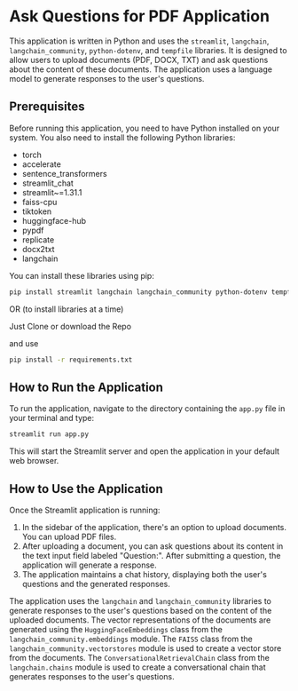 # Ask Questions for PDF Application

This application is written in Python and uses the `streamlit`, `langchain`, `langchain_community`, `python-dotenv`, and `tempfile` libraries. It is designed to allow users to upload documents (PDF, DOCX, TXT) and ask questions about the content of these documents. The application uses a language model to generate responses to the user's questions.

## Prerequisites

Before running this application, you need to have Python installed on your system. You also need to install the following Python libraries:

- torch
- accelerate
- sentence_transformers
- streamlit_chat
- streamlit~=1.31.1
- faiss-cpu
- tiktoken
- huggingface-hub
- pypdf
- replicate
- docx2txt
- langchain

You can install these libraries using pip:

```bash
pip install streamlit langchain langchain_community python-dotenv tempfile
```

OR (to install libraries at a time)

Just Clone or download the Repo 

and use 
```bash
pip install -r requirements.txt
```

## How to Run the Application

To run the application, navigate to the directory containing the `app.py` file in your terminal and type:

```bash
streamlit run app.py
```

This will start the Streamlit server and open the application in your default web browser.

## How to Use the Application

Once the Streamlit application is running:

1. In the sidebar of the application, there's an option to upload documents. You can upload PDF files.
2. After uploading a document, you can ask questions about its content in the text input field labeled "Question:". After submitting a question, the application will generate a response.
3. The application maintains a chat history, displaying both the user's questions and the generated responses.

The application uses the `langchain` and `langchain_community` libraries to generate responses to the user's questions based on the content of the uploaded documents. The vector representations of the documents are generated using the `HuggingFaceEmbeddings` class from the `langchain_community.embeddings` module. The `FAISS` class from the `langchain_community.vectorstores` module is used to create a vector store from the documents. The `ConversationalRetrievalChain` class from the `langchain.chains` module is used to create a conversational chain that generates responses to the user's questions.
